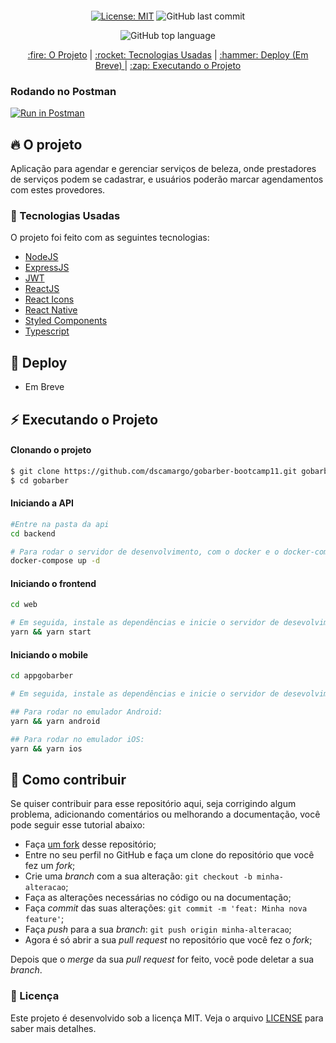 <div align="center" style="margin: 20px;">

[![License: MIT](https://img.shields.io/badge/License-MIT-yellow.svg)](LICENSE.md)
![GitHub last commit](https://img.shields.io/github/last-commit/dscamargo/gobarber-bootcamp11?color=blue&style=flat-square)
<!-- [![Codacy Badge](https://app.codacy.com/project/badge/Grade/30e0ef7a3c2146498723e53c9fcaeda7)](https://www.codacy.com/manual/jvictorfarias/GoBarber_2?utm_source=github.com&amp;utm_medium=referral&amp;utm_content=jvictorfarias/GoBarber&amp;utm_campaign=Badge_Grade) -->
![GitHub top language](https://img.shields.io/github/languages/top/dscamargo/gobarber-bootcamp11?style=flat-square)


<p align="center" >
  <a href="#fire-o-projeto"> :fire: O Projeto</a> |
  <a href="#rocket-tecnologias-usadas"> :rocket: Tecnologias Usadas</a> |
  <a href="#hammer-deploy"> :hammer: Deploy (Em Breve) </a> |
  <a href="#zap-executando-o-projeto"> :zap: Executando o Projeto </a> 
</p>

</div>

### Rodando no Postman
[![Run in Postman](https://s3.amazonaws.com/postman-static/run-button.png)](https://app.getpostman.com/run-collection/e7a628aca2ae18361226)

## :fire: O projeto

Aplicação para agendar e gerenciar serviços de beleza, onde prestadores de serviços podem se cadastrar,
e usuários poderão marcar agendamentos com estes provedores.

### :rocket: Tecnologias Usadas

O projeto foi feito com as seguintes tecnologias:

- [NodeJS](https://nodejs.org/en/)
- [ExpressJS](https://expressjs.com/pt-br/)
- [JWT](https://jwt.io/)
- [ReactJS](https://pt-br.reactjs.org/)
- [React Icons](https://react-icons.github.io/react-icons/)
- [React Native](https://reactnative.dev/)
- [Styled Components](https://styled-components.com/)
- [Typescript](https://www.typescriptlang.org/)

## :hammer: Deploy
- Em Breve

## :zap: Executando o Projeto
#### Clonando o projeto
```sh
$ git clone https://github.com/dscamargo/gobarber-bootcamp11.git gobarber
$ cd gobarber
```
#### Iniciando a API
```sh
#Entre na pasta da api
cd backend

# Para rodar o servidor de desenvolvimento, com o docker e o docker-compose instalado na sua máquina, rode o comando:
docker-compose up -d
```
<!-- #### Iniciando o Frontend
```sh
$ cd web
$ yarn && yarn start
```
#### Iniciando o Mobile(Android)
```sh
$ cd mobile
$ yarn && yarn android && yarn start
``` -->

#### Iniciando o frontend
```sh
cd web

# Em seguida, instale as dependências e inicie o servidor de desevolvimento com o comando:
yarn && yarn start
```

#### Iniciando o mobile
```sh
cd appgobarber

# Em seguida, instale as dependências e inicie o servidor de desevolvimento de acordo com o seu emulador:

## Para rodar no emulador Android:
yarn && yarn android

## Para rodar no emulador iOS:
yarn && yarn ios
```

## 🤔 Como contribuir

Se quiser contribuir para esse repositório aqui, seja corrigindo algum problema, adicionando comentários ou melhorando a documentação, você pode seguir esse tutorial abaixo:

- Faça [um fork](https://help.github.com/pt/github/getting-started-with-github/fork-a-repo) desse repositório;
- Entre no seu perfil no GitHub e faça um clone do repositório que você fez um *fork*;
- Crie uma *branch* com a sua alteração: `git checkout -b minha-alteracao`;
- Faça as alterações necessárias no código ou na documentação;
- Faça *commit* das suas alterações: `git commit -m 'feat: Minha nova feature'`;
- Faça *push* para a sua *branch*: `git push origin minha-alteracao`;
- Agora é só abrir a sua *pull request* no repositório que você fez o *fork*;

Depois que o *merge* da sua *pull request* for feito, você pode deletar a sua *branch*.

### :memo: Licença

Este projeto é desenvolvido sob a licença MIT. Veja o arquivo [LICENSE](LICENSE.md) para saber mais detalhes.